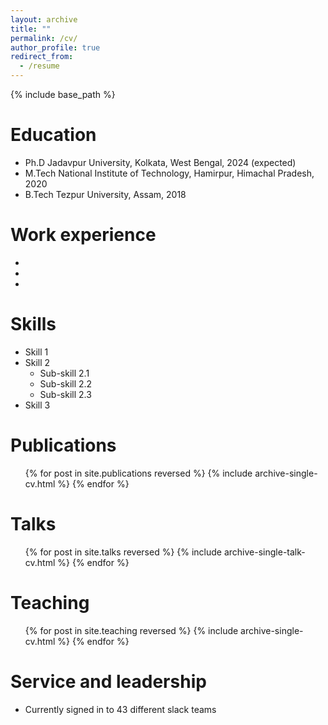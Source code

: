 ```yaml
---
layout: archive
title: ""
permalink: /cv/
author_profile: true
redirect_from:
  - /resume
---
```


{% include base_path %}

Education
======
* Ph.D Jadavpur University, Kolkata, West Bengal, 2024 (expected)
* M.Tech National Institute of Technology, Hamirpur, Himachal Pradesh, 2020
* B.Tech Tezpur University, Assam, 2018

Work experience
======
* 

* 

* 
  
Skills
======
* Skill 1
* Skill 2
  * Sub-skill 2.1
  * Sub-skill 2.2
  * Sub-skill 2.3
* Skill 3

Publications
======
  <ul>{% for post in site.publications reversed %}
    {% include archive-single-cv.html %}
  {% endfor %}</ul>
  
Talks
======
  <ul>{% for post in site.talks reversed %}
    {% include archive-single-talk-cv.html  %}
  {% endfor %}</ul>
  
Teaching
======
  <ul>{% for post in site.teaching reversed %}
    {% include archive-single-cv.html %}
  {% endfor %}</ul>
  
Service and leadership
======
* Currently signed in to 43 different slack teams
